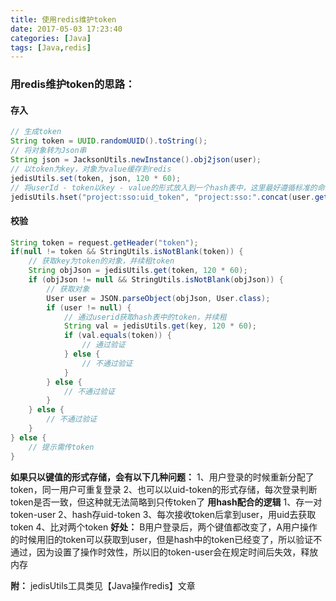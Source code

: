 ```yaml
---
title: 使用redis维护token
date: 2017-05-03 17:23:40
categories: [Java]
tags: [Java,redis]
---
```

### 用redis维护token的思路：
#### 存入
```Java
// 生成token
String token = UUID.randomUUID().toString();
// 将对象转为Json串
String json = JacksonUtils.newInstance().obj2json(user);
// 以token为key，对象为value缓存到redis
jedisUtils.set(token, json, 120 * 60);
// 将userId - token以key - value的形式放入到一个hash表中，这里最好遵循标准的命名规则：（项目：模块：形式）
jedisUtils.hset("project:sso:uid_token", "project:sso:".concat(user.getUserId()), token);
```
#### 校验
```Java
String token = request.getHeader("token");
if(null != token && StringUtils.isNotBlank(token)) {
	// 获取key为token的对象，并续租token
	String objJson = jedisUtils.get(token, 120 * 60);
	if (objJson != null && StringUtils.isNotBlank(objJson)) {
		// 获取对象
		User user = JSON.parseObject(objJson, User.class);
		if (user != null) {
			// 通过userid获取hash表中的token，并续租
			String val = jedisUtils.get(key, 120 * 60);
			if (val.equals(token)) {
				// 通过验证
			} else {
				// 不通过验证
			}
		} else {
			// 不通过验证
		}
	} else {
		// 不通过验证
	}
} else {
	// 提示需传token
}
```
**如果只以键值的形式存储，会有以下几种问题：** 
1、用户登录的时候重新分配了token，同一用户可重复登录
2、也可以以uid-token的形式存储，每次登录判断token是否一致，但这种就无法简略到只传token了
**用hash配合的逻辑** 
1、存一对token-user
2、hash存uid-token
3、每次接收token后拿到user，用uid去获取token
4、比对两个token
**好处：** 
B用户登录后，两个键值都改变了，A用户操作的时候用旧的token可以获取到user，但是hash中的token已经变了，所以验证不通过，因为设置了操作时效性，所以旧的token-user会在规定时间后失效，释放内存

**附：** jedisUtils工具类见【Java操作redis】文章